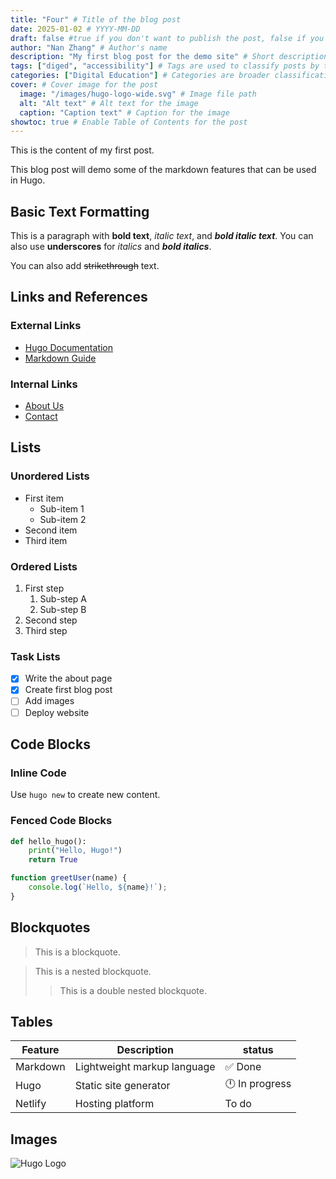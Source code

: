 ```yaml
---
title: "Four" # Title of the blog post
date: 2025-01-02 # YYYY-MM-DD
draft: false #true if you don't want to publish the post, false if you do
author: "Nan Zhang" # Author's name
description: "My first blog post for the demo site" # Short description of the post
tags: ["diged", "accessibility"] # Tags are used to classify posts by topic
categories: ["Digital Education"] # Categories are broader classifications
cover: # Cover image for the post
  image: "/images/hugo-logo-wide.svg" # Image file path
  alt: "Alt text" # Alt text for the image
  caption: "Caption text" # Caption for the image
showtoc: true # Enable Table of Contents for the post
---
```


This is the content of my first post.

This blog post will demo some of the markdown features that can be used in Hugo.

## Basic Text Formatting

This is a paragraph with **bold text**, *italic text*, and ***bold italic text***. You can also use __underscores__ for _italics_ and ___bold italics___.

You can also add ~~strikethrough~~ text.

## Links and References

### External Links
- [Hugo Documentation](https://gohugo.io/)
- [Markdown Guide](https://www.markdownguide.org/)

### Internal Links
- [About Us](/about)
- [Contact](/contact)

## Lists

### Unordered Lists
- First item
  - Sub-item 1
  - Sub-item 2
- Second item
- Third item

### Ordered Lists
1. First step
   1. Sub-step A
   2. Sub-step B
2. Second step
3. Third step

### Task Lists
- [x] Write the about page
- [x] Create first blog post
- [ ] Add images
- [ ] Deploy website

## Code Blocks
### Inline Code
Use `hugo new` to create new content.

### Fenced Code Blocks
```python
def hello_hugo():
    print("Hello, Hugo!")
    return True
```

```javascript
function greetUser(name) {
    console.log(`Hello, ${name}!`);
}
```
## Blockquotes

> This is a blockquote.

> This is a nested blockquote.
> > This is a double nested blockquote.

## Tables

| Feature | Description | status |
|---------|-------------|--------|
| Markdown | Lightweight markup language | ✅ Done |
| Hugo | Static site generator | 🕛 In progress |
| Netlify | Hosting platform | To do |

## Images

![Hugo Logo](/images/first-blog-post.jpg)

